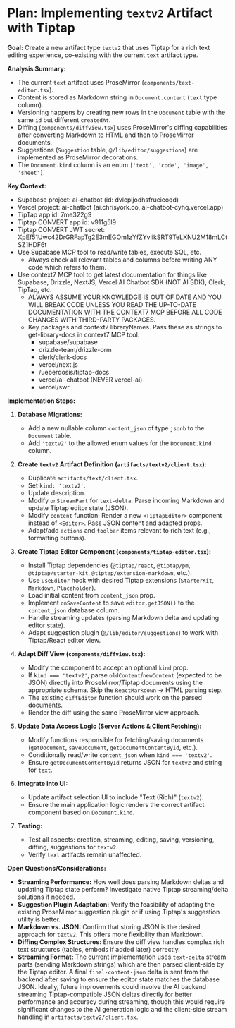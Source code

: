 # Plan: Implementing `textv2` Artifact with Tiptap

**Goal:** Create a new artifact type `textv2` that uses Tiptap for a rich text editing experience, co-existing with the current `text` artifact type.

**Analysis Summary:**

*   The current `text` artifact uses ProseMirror (`components/text-editor.tsx`).
*   Content is stored as Markdown string in `Document.content` (`text` type column).
*   Versioning happens by creating new rows in the `Document` table with the same `id` but different `createdAt`.
*   Diffing (`components/diffview.tsx`) uses ProseMirror's diffing capabilities after converting Markdown to HTML and then to ProseMirror documents.
*   Suggestions (`Suggestion` table, `@/lib/editor/suggestions`) are implemented as ProseMirror decorations.
*   The `Document.kind` column is an enum `['text', 'code', 'image', 'sheet']`.

**Key Context:**
- Supabase project: ai-chatbot (id: dvlcpljodhsfrucieoqd)
- Vercel project: ai-chatbot (ai.chrisyork.co, ai-chatbot-cyhq.vercel.app)
- TipTap app id: 7me322g9
- Tiptap CONVERT app id: v911g5l9
- Tiptap CONVERT JWT secret: XpEf51Uwc42DrGRFapTg2E3mEGOm1zYfZYvIikSRT9TeLXNU2M18mLCtSZ1HDF6t
- Use Supabase MCP tool to read/write tables, execute SQL, etc. 
  - Always check all relevant tables and columns before writing ANY code which refers to them.
- Use context7 MCP tool to get latest documentation for things like Supabase, Drizzle, NextJS, Vercel AI Chatbot SDK (NOT AI SDK), Clerk, TipTap, etc. 
  - ALWAYS ASSUME YOUR KNOWLEDGE IS OUT OF DATE AND YOU WILL BREAK CODE UNLESS YOU READ THE UP-TO-DATE DOCUMENTATION WITH THE CONTEXT7 MCP BEFORE ALL CODE CHANGES WITH THIRD-PARTY PACKAGES.
  - Key packages and context7 libraryNames. Pass these as strings to get-library-docs in context7 MCP tool. 
    - supabase/supabase
    - drizzle-team/drizzle-orm
    - clerk/clerk-docs
    - vercel/next.js
    - /ueberdosis/tiptap-docs
    - vercel/ai-chatbot (NEVER vercel-ai)
    - vercel/swr

**Implementation Steps:**

1.  **Database Migrations:**
    *   Add a new nullable column `content_json` of type `jsonb` to the `Document` table.
    *   Add `'textv2'` to the allowed enum values for the `Document.kind` column.

2.  **Create `textv2` Artifact Definition (`artifacts/textv2/client.tsx`):**
    *   Duplicate `artifacts/text/client.tsx`.
    *   Set `kind: 'textv2'`.
    *   Update description.
    *   Modify `onStreamPart` for `text-delta`: Parse incoming Markdown and update Tiptap editor state (JSON).
    *   Modify `content` function: Render a new `<TiptapEditor>` component instead of `<Editor>`. Pass JSON content and adapted props.
    *   Adapt/add `actions` and `toolbar` items relevant to rich text (e.g., formatting buttons).

3.  **Create Tiptap Editor Component (`components/tiptap-editor.tsx`):**
    *   Install Tiptap dependencies (`@tiptap/react`, `@tiptap/pm`, `@tiptap/starter-kit`, `@tiptap/extension-markdown`, etc.).
    *   Use `useEditor` hook with desired Tiptap extensions (`StarterKit`, `Markdown`, `Placeholder`).
    *   Load initial content from `content_json` prop.
    *   Implement `onSaveContent` to save `editor.getJSON()` to the `content_json` database column.
    *   Handle streaming updates (parsing Markdown delta and updating editor state).
    *   Adapt suggestion plugin (`@/lib/editor/suggestions`) to work with Tiptap/React editor view.

4.  **Adapt Diff View (`components/diffview.tsx`):**
    *   Modify the component to accept an optional `kind` prop.
    *   If `kind === 'textv2'`, parse `oldContent`/`newContent` (expected to be JSON) directly into ProseMirror/Tiptap documents using the appropriate schema. Skip the `ReactMarkdown` -> HTML parsing step.
    *   The existing `diffEditor` function should work on the parsed documents.
    *   Render the diff using the same ProseMirror view approach.

5.  **Update Data Access Logic (Server Actions & Client Fetching):**
    *   Modify functions responsible for fetching/saving documents (`getDocument`, `saveDocument`, `getDocumentContentById`, etc.).
    *   Conditionally read/write `content_json` when `kind === 'textv2'`.
    *   Ensure `getDocumentContentById` returns JSON for `textv2` and string for `text`.

6.  **Integrate into UI:**
    *   Update artifact selection UI to include "Text (Rich)" (`textv2`).
    *   Ensure the main application logic renders the correct artifact component based on `Document.kind`.

7.  **Testing:**
    *   Test all aspects: creation, streaming, editing, saving, versioning, diffing, suggestions for `textv2`.
    *   Verify `text` artifacts remain unaffected.

**Open Questions/Considerations:**

*   **Streaming Performance:** How well does parsing Markdown deltas and updating Tiptap state perform? Investigate native Tiptap streaming/delta solutions if needed.
*   **Suggestion Plugin Adaptation:** Verify the feasibility of adapting the existing ProseMirror suggestion plugin or if using Tiptap's suggestion utility is better.
*   **Markdown vs. JSON:** Confirm that storing JSON is the desired approach for `textv2`. This offers more flexibility than Markdown.
*   **Diffing Complex Structures:** Ensure the diff view handles complex rich text structures (tables, embeds if added later) correctly.
*   **Streaming Format:** The current implementation uses `text-delta` stream parts (sending Markdown strings) which are then parsed client-side by the Tiptap editor. A final `final-content-json` delta is sent from the backend after saving to ensure the editor state matches the database JSON. Ideally, future improvements could involve the AI backend streaming Tiptap-compatible JSON deltas directly for better performance and accuracy during streaming, though this would require significant changes to the AI generation logic and the client-side stream handling in `artifacts/textv2/client.tsx`.
